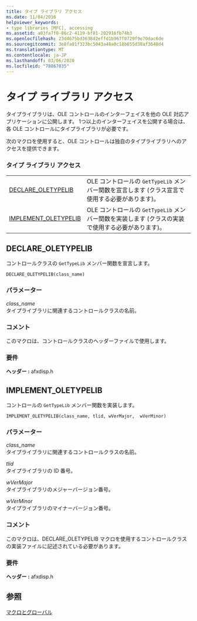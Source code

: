 ```yaml
---
title: タイプ ライブラリ アクセス
ms.date: 11/04/2016
helpviewer_keywords:
- type libraries [MFC], accessing
ms.assetid: a03fa7f0-86c2-4119-bf81-202916fb74b3
ms.openlocfilehash: 23d4675bd3638d2effd1b967f0729f9e70dac6de
ms.sourcegitcommit: 3e8fa01f323bc5043a48a0c18b855d38af3648d4
ms.translationtype: MT
ms.contentlocale: ja-JP
ms.lasthandoff: 03/06/2020
ms.locfileid: "78867035"
---
```

# <a name="type-library-access"></a>タイプ ライブラリ アクセス

タイプライブラリは、OLE コントロールのインターフェイスを他の OLE 対応アプリケーションに公開します。 1つ以上のインターフェイスを公開する場合は、各 OLE コントロールにタイプライブラリが必要です。

次のマクロを使用すると、OLE コントロールは独自のタイプライブラリへのアクセスを提供できます。

### <a name="type-library-access"></a>タイプ ライブラリ アクセス

|||
|-|-|
|[DECLARE_OLETYPELIB](#declare_oletypelib)|OLE コントロールの `GetTypeLib` メンバー関数を宣言します (クラス宣言で使用する必要があります)。|
|[IMPLEMENT_OLETYPELIB](#implement_oletypelib)|OLE コントロールの `GetTypeLib` メンバー関数を実装します (クラスの実装で使用する必要があります)。|

##  <a name="declare_oletypelib"></a>DECLARE_OLETYPELIB

コントロールクラスの `GetTypeLib` メンバー関数を宣言します。

```
DECLARE_OLETYPELIB(class_name)
```

### <a name="parameters"></a>パラメーター

*class_name*<br/>
タイプライブラリに関連するコントロールクラスの名前。

### <a name="remarks"></a>コメント

このマクロは、コントロールクラスのヘッダーファイルで使用します。

### <a name="requirements"></a>要件

**ヘッダー :** afxdisp.h

##  <a name="implement_oletypelib"></a>IMPLEMENT_OLETYPELIB

コントロールの `GetTypeLib` メンバー関数を実装します。

```
IMPLEMENT_OLETYPELIB(class_name, tlid, wVerMajor,  wVerMinor)
```

### <a name="parameters"></a>パラメーター

*class_name*<br/>
タイプライブラリに関連するコントロールクラスの名前。

*tlid*<br/>
タイプライブラリの ID 番号。

*wVerMajor*<br/>
タイプライブラリのメジャーバージョン番号。

*wVerMinor*<br/>
タイプライブラリのマイナーバージョン番号。

### <a name="remarks"></a>コメント

このマクロは、DECLARE_OLETYPELIB マクロを使用するコントロールクラスの実装ファイルに記述されている必要があります。

### <a name="requirements"></a>要件

**ヘッダー :** afxdisp.h

## <a name="see-also"></a>参照

[マクロとグローバル](../../mfc/reference/mfc-macros-and-globals.md)

